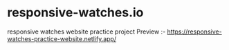 # responsive-watches.io
responsive watches website practice project
Preview :- https://responsive-watches-practice-website.netlify.app/
